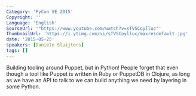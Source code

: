 ```yaml
---
Category: 'PyCon SE 2015'
Copyright: ''
Language: 'English'
SourceUrl: '"https://www.youtube.com/watch?v=sTVSCoylluc"'
ThumbnailUrl: 'https://i.ytimg.com/vi/sTVSCoylluc/maxresdefault.jpg'
date: '2015-05-25'
speakers: [Daniele Sluijters]
tags: []
---
```

Building tooling around Puppet, but in Python! People forget that even though a tool like Puppet is written in Ruby or PuppetDB in Clojure, as long as we have an API to talk to we can build anything we need by layering in some Python.